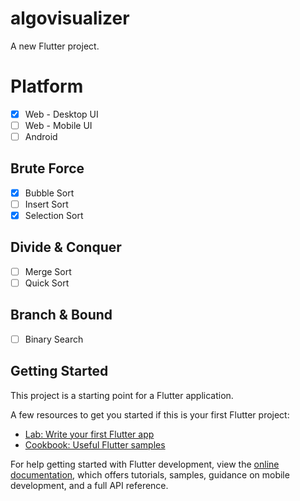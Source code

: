 # algovisualizer

A new Flutter project.

# Platform
- [x] Web - Desktop UI
- [ ] Web - Mobile UI
- [ ] Android

## Brute Force
- [x] Bubble Sort
- [ ] Insert Sort
- [x] Selection Sort

## Divide & Conquer
- [ ] Merge Sort
- [ ] Quick Sort

## Branch & Bound
- [ ] Binary Search

## Getting Started

This project is a starting point for a Flutter application.

A few resources to get you started if this is your first Flutter project:

- [Lab: Write your first Flutter app](https://docs.flutter.dev/get-started/codelab)
- [Cookbook: Useful Flutter samples](https://docs.flutter.dev/cookbook)

For help getting started with Flutter development, view the
[online documentation](https://docs.flutter.dev/), which offers tutorials,
samples, guidance on mobile development, and a full API reference.
